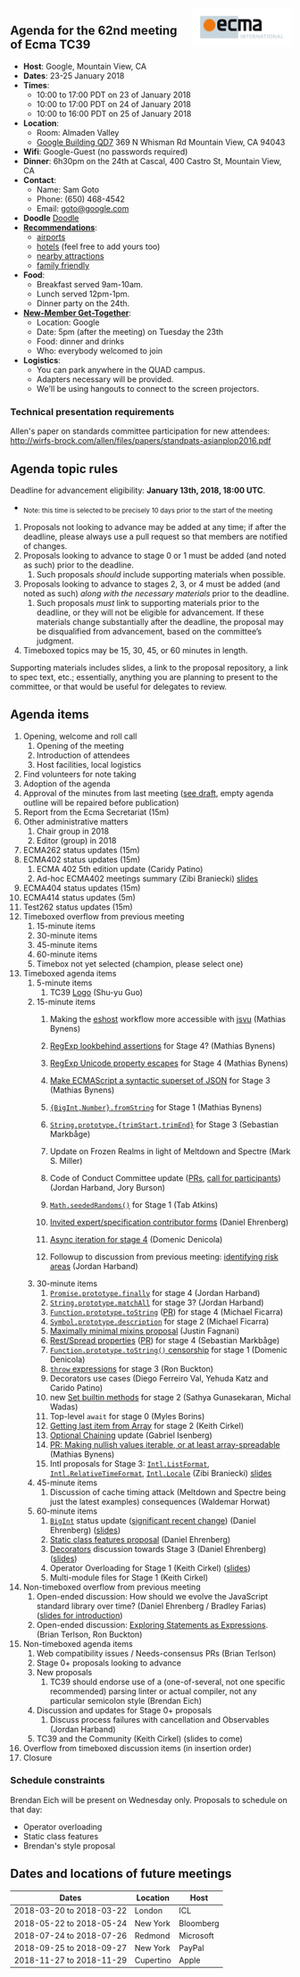 <img src="../images/Ecma_RVB-003.jpg" align="right" height="70" alt="" />

## Agenda for the 62nd meeting of Ecma TC39

- **Host**: Google, Mountain View, CA
- **Dates**: 23-25 January 2018
- **Times**:
  - 10:00 to 17:00 PDT on 23 of January 2018
  - 10:00 to 17:00 PDT on 24 of January 2018
  - 10:00 to 16:00 PDT on 25 of January 2018
- **Location**:
  - Room: Almaden Valley
  - [Google Building QD7](https://www.google.com/maps/place/Google+QD7/@37.3985837,-122.0606948,17z/data=!3m1!4b1!4m5!3m4!1s0x808fb7167c7d981f:0x56170379ca18f18a!8m2!3d37.3985837!4d-122.0585008?authuser=1) 369 N Whisman Rd Mountain View, CA 94043
- **Wifi**: Google-Guest (no passwords required)
- **Dinner**: 6h30pm on the 24th at Cascal, 400 Castro St, Mountain View, CA
- **Contact**:
  - Name: Sam Goto
  - Phone: (650) 468-4542
  - Email: goto@google.com
- **Doodle** [Doodle](https://ecma-international.doodle.com/poll/ga5a2wqgkqus2pui)
- **[Recommendations](https://gist.github.com/samuelgoto/7e5193ee8c2955e41abf52c4071312ac)**:
  - [airports](https://gist.github.com/samuelgoto/7e5193ee8c2955e41abf52c4071312ac)
  - [hotels](https://gist.github.com/samuelgoto/7e5193ee8c2955e41abf52c4071312ac#hotel-recommendations) (feel free to add yours too)
  - [nearby attractions](https://gist.github.com/samuelgoto/7e5193ee8c2955e41abf52c4071312ac#nearby-attractions)
  - [family friendly](https://gist.github.com/samuelgoto/7e5193ee8c2955e41abf52c4071312ac#family-friendly-kids--6yo)
- **Food**:
  - Breakfast served 9am-10am.
  - Lunch served 12pm-1pm.
  - Dinner party on the 24th.
- **[New-Member Get-Together](https://github.com/tc39/Reflector/issues/96)**:
  - Location: Google
  - Date: 5pm (after the meeting) on Tuesday the 23th
  - Food: dinner and drinks
  - Who: everybody welcomed to join
- **Logistics**:
  - You can park anywhere in the QUAD campus.
  - Adapters necessary will be provided.
  - We'll be using hangouts to connect to the screen projectors.

### Technical presentation requirements

Allen's paper on standards committee participation for new attendees: http://wirfs-brock.com/allen/files/papers/standpats-asianplop2016.pdf

## Agenda topic rules

Deadline for advancement eligibility: **January 13th, 2018, 18:00 UTC**.
  - <sub>Note: this time is selected to be precisely 10 days prior to the start of the meeting</sub>

1. Proposals not looking to advance may be added at any time; if after the deadline, please always use a pull request so that members are notified of changes.
1. Proposals looking to advance to stage 0 or 1 must be added (and noted as such) prior to the deadline.
    1. Such proposals *should* include supporting materials when possible.
1. Proposals looking to advance to stages 2, 3, or 4 must be added (and noted as such) *along with the necessary materials* prior to the deadline.
    1. Such proposals *must* link to supporting materials prior to the deadline, or they will not be eligible for advancement. If these materials change substantially after the deadline, the proposal may be disqualified from advancement, based on the committee’s judgment.
1. Timeboxed topics may be 15, 30, 45, or 60 minutes in length.

Supporting materials includes slides, a link to the proposal repository, a link to spec text, etc.; essentially, anything you are planning to present to the committee, or that would be useful for delegates to review.

## Agenda items

1. Opening, welcome and roll call
    1. Opening of the meeting
    1. Introduction of attendees
    1. Host facilities, local logistics
1. Find volunteers for note taking
1. Adoption of the agenda
1. Approval of the minutes from last meeting ([see draft](http://example.com), empty agenda outline will be repaired before publication)
1. Report from the Ecma Secretariat (15m)
1. Other administrative matters
    1. Chair group in 2018
    1. Editor (group) in 2018
1. ECMA262 status updates (15m)
1. ECMA402 status updates (15m)
    1. ECMA 402 5th edition update (Caridy Patino)
    1. Ad-hoc ECMA402 meetings summary (Zibi Braniecki) [slides](https://docs.google.com/presentation/d/1JlVOkn21jyF4YlsxBeisfvyYKzf5AZYNUzrUeZD12CQ/edit#slide=id.g2e1d914bb7_0_47)
1. ECMA404 status updates (15m)
1. ECMA414 status updates (5m)
1. Test262 status updates (15m)
1. Timeboxed overflow from previous meeting
    1. 15-minute items
    1. 30-minute items
    1. 45-minute items
    1. 60-minute items
    1. Timebox not yet selected (champion, please select one)
1. Timeboxed agenda items
    1. 5-minute items
        1. TC39 [Logo](https://github.com/tc39/tc39-logo) (Shu-yu Guo)
    1. 15-minute items
        1. Making the [eshost](https://github.com/bterlson/eshost-cli) workflow more accessible with [jsvu](https://github.com/GoogleChromeLabs/jsvu) (Mathias Bynens)
        1. [RegExp lookbehind assertions](https://github.com/tc39/proposal-regexp-lookbehind) for Stage 4? (Mathias Bynens)
        1. [RegExp Unicode property escapes](https://github.com/tc39/proposal-regexp-unicode-property-escapes) for Stage 4 (Mathias Bynens)
        1. [Make ECMAScript a syntactic superset of JSON](https://github.com/tc39/proposal-json-superset) for Stage 3 (Mathias Bynens)
        1. [`{BigInt,Number}.fromString`](https://github.com/mathiasbynens/proposal-number-fromstring) for Stage 1 (Mathias Bynens)
        1. [`String.prototype.{trimStart,trimEnd}`](https://github.com/tc39/proposal-string-left-right-trim/) for Stage 3 (Sebastian Markbåge)
        1. Update on Frozen Realms in light of Meltdown and Spectre (Mark S. Miller)
        1. Code of Conduct Committee update ([PRs](https://github.com/tc39/code-of-conduct/pulls), [call for participants](https://github.com/tc39/Reflector/issues/86)) (Jordan Harband, Jory Burson)
        1. [`Math.seededRandoms()`](https://github.com/tabatkins/js-seeded-random) for Stage 1 (Tab Atkins)

        1. [Invited expert/specification contributor forms](https://github.com/tc39/Reflector/issues/104) (Daniel Ehrenberg)
        1. [Async iteration for stage 4](https://github.com/tc39/ecma262/pull/1066) (Domenic Denicola)
        1. Followup to discussion from previous meeting: [identifying risk areas](https://github.com/tc39/process-document/pull/18) (Jordan Harband)
    1. 30-minute items
        1. [`Promise.prototype.finally`](https://github.com/tc39/proposal-promise-finally/) for stage 4 (Jordan Harband)
        1. [`String.prototype.matchAll`](https://github.com/tc39/proposal-string-matchall) for stage 3? (Jordan Harband)
        1. [`Function.prototype.toString`](https://github.com/tc39/Function-prototype-toString-revision) ([PR](https://github.com/tc39/ecma262/pull/697)) for stage 4 (Michael Ficarra)
        1. [`Symbol.prototype.description`](https://github.com/tc39/proposal-Symbol-description) for stage 2 (Michael Ficarra)
        1. [Maximally minimal mixins proposal](https://gist.github.com/justinfagnani/9502b5f46599f474a67a5fce2f7af910) (Justin Fagnani)
        1. [Rest/Spread properties](https://github.com/tc39/proposal-object-rest-spread) ([PR](https://github.com/tc39/ecma262/pull/1048)) for stage 4 (Sebastian Markbåge)
        1. [`Function.prototype.toString()` censorship](https://github.com/domenic/proposal-function-prototype-tostring-censorship/blob/master/README.md) for stage 1 (Domenic Denicola)
        1. [`throw` expressions](https://github.com/tc39/proposal-throw-expressions) for stage 3 (Ron Buckton)
        1. Decorators use cases (Diego Ferreiro Val, Yehuda Katz and Carido Patino)
        1. new [Set builtin methods](https://docs.google.com/presentation/d/e/2PACX-1vR3U78vWdnSujZoGKR1EZOvhrIDJMcypwq3T0FY4bz-lG8LncSD_x89N2eS8anu5adviz1mhSrnf9lG/pub?start=false&loop=false&delayms=3000) for stage 2 (Sathya Gunasekaran, Michal Wadas)
        1. Top-level `await` for stage 0 (Myles Borins)
        1. [Getting last item from Array](https://github.com/keithamus/proposal-array-last) for stage 2 (Keith Cirkel)
        1. [Optional Chaining](https://github.com/tc39/proposal-optional-chaining) update (Gabriel Isenberg)
        1. [PR: Making nullish values iterable, or at least array-spreadable](https://github.com/tc39/ecma262/pull/1069) (Mathias Bynens)
        1. Intl proposals for Stage 3: [`Intl.ListFormat`](https://github.com/tc39-transfer/proposal-intl-list-format), [`Intl.RelativeTimeFormat`](https://github.com/tc39/proposal-intl-relative-time), [`Intl.Locale`](https://github.com/tc39/proposal-intl-locale) (Zibi Braniecki) [slides](https://docs.google.com/presentation/d/1JlVOkn21jyF4YlsxBeisfvyYKzf5AZYNUzrUeZD12CQ/edit#slide=id.g2e1d914bb7_0_62)
    1. 45-minute items
        1. Discussion of cache timing attack (Meltdown and Spectre being just the latest examples) consequences (Waldemar Horwat)
    1. 60-minute items
        1. [`BigInt`](https://github.com/tc39/proposal-bigint) status update ([significant recent change](https://github.com/tc39/proposal-bigint/pull/106)) (Daniel Ehrenberg) ([slides](https://docs.google.com/presentation/d/1gXw9ewq8VzsWUuFgEHi-V2vx4tfZl5lJlkGQWw4iesE/edit#slide=id.p))
        1. [Static class features proposal](http://github.com/tc39/proposal-static-class-features/) (Daniel Ehrenberg)
        1. [Decorators](https://github.com/tc39/proposal-decorators/) discussion towards Stage 3 (Daniel Ehrenberg) ([slides](https://docs.google.com/presentation/d/1g6hrJp_nk_OeapuPXlkE4D_31OZbz4wQbXuIagsyoUI/edit#slide=id.p))
        1. Operator Overloading for Stage 1 (Keith Cirkel) ([slides](http://keithcirkel.co.uk/proposal-operator-overloading))
        1. Multi-module files for Stage 1 (Keith Cirkel)
1. Non-timeboxed overflow from previous meeting
    1. Open-ended discussion: How should we evolve the JavaScript standard library over time? (Daniel Ehrenberg / Bradley Farias) ([slides for introduction](https://docs.google.com/presentation/d/1QSwQYJz4c1VESEKTWPqrAPbDn_y9lTBBjaWRjej1c-w/view#slide=id.p))
    1. Open-ended discussion: [Exploring Statements as Expressions](https://github.com/rbuckton/proposal-statements-as-expressions#readme). (Brian Terlson, Ron Buckton)
1. Non-timeboxed agenda items
    1. Web compatibility issues / Needs-consensus PRs (Brian Terlson)
    1. Stage 0+ proposals looking to advance
    1. New proposals
        1. TC39 should endorse use of a (one-of-several, not one specific recommended) parsing linter or actual compiler, not any particular semicolon style (Brendan Eich)
    1. Discussion and updates for Stage 0+ proposals
        1. Discuss process failures with cancellation and Observables (Jordan Harband)
    1. TC39 and the Community (Keith Cirkel) (slides to come)
1. Overflow from timeboxed discussion items (in insertion order)
1. Closure

### Schedule constraints

Brendan Eich will be present on Wednesday only. Proposals to schedule on that day:
- Operator overloading
- Static class features
- Brendan's style proposal

## Dates and locations of future meetings

| Dates                    | Location          | Host                    |
|--------------------------|-------------------|-------------------------|
| 2018-03-20 to 2018-03-22 | London            | ICL                     |
| 2018-05-22 to 2018-05-24 | New York          | Bloomberg               |
| 2018-07-24 to 2018-07-26 | Redmond           | Microsoft               |
| 2018-09-25 to 2018-09-27 | New York          | PayPal                  |
| 2018-11-27 to 2018-11-29 | Cupertino         | Apple                   |
